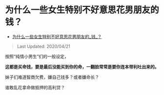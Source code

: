# 为什么一些女生特别不好意思花男朋友的钱？

- [为什么一些女生特别不好意思花男朋友的_钱_？](https://www.zhihu.com/question/318518737/answer/1167579679)

>Last Updated: 2020/04/21

按照“纯情小男生”们的一般设定，

**这都是买命钱，要是最后没能买到你的命，一翻脸常常是要你连本带利吐出来的。**

妹子们难道智商欠费，嫌自己钱多？或者嫌命长？

谁敢乱花拿命做抵押的高利贷？
